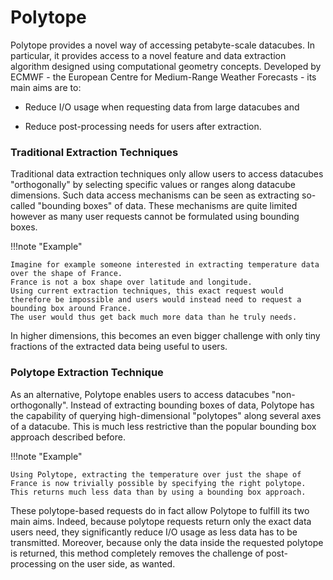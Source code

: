 # Polytope

Polytope provides a novel way of accessing petabyte-scale datacubes. 
In particular, it provides access to a novel feature and data extraction algorithm designed using computational geometry concepts. 
Developed by ECMWF - the European Centre for Medium-Range Weather Forecasts - its main aims are to:

- Reduce I/O usage when requesting data from large datacubes and

- Reduce post-processing needs for users after extraction.

### Traditional Extraction Techniques

Traditional data extraction techniques only allow users to access datacubes "orthogonally" by selecting specific values or ranges along datacube dimensions. 
Such data access mechanisms can be seen as extracting so-called "bounding boxes" of data. 
These mechanisms are quite limited however as many user requests cannot be formulated using bounding boxes.  

!!!note "Example"

    Imagine for example someone interested in extracting temperature data over the shape of France. 
    France is not a box shape over latitude and longitude. 
    Using current extraction techniques, this exact request would therefore be impossible and users would instead need to request a bounding box around France.
    The user would thus get back much more data than he truly needs.  

In higher dimensions, this becomes an even bigger challenge with only tiny fractions of the extracted data being useful to users.

### Polytope Extraction Technique

As an alternative, Polytope enables users to access datacubes "non-orthogonally". 
Instead of extracting bounding boxes of data, Polytope has the capability of querying high-dimensional "polytopes" along several axes of a datacube. 
This is much less restrictive than the popular bounding box approach described before.  

!!!note "Example"

    Using Polytope, extracting the temperature over just the shape of France is now trivially possible by specifying the right polytope.
    This returns much less data than by using a bounding box approach.

These polytope-based requests do in fact allow Polytope to fulfill its two main aims. 
Indeed, because polytope requests return only the exact data users need, they significantly reduce I/O usage as less data has to be transmitted.
Moreover, because only the data inside the requested polytope is returned, this method completely removes the challenge of post-processing on the user side, as wanted.